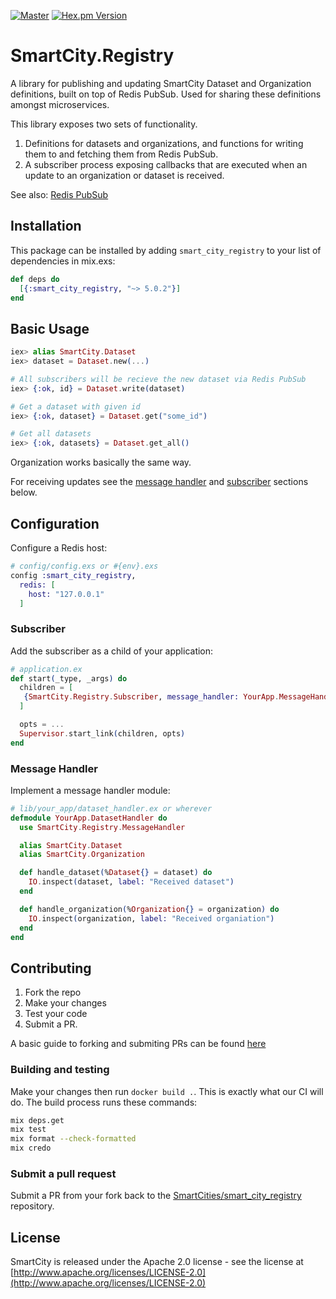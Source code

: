 [![Master](https://travis-ci.org/smartcitiesdata/smart_city_registry.svg?branch=master)](https://travis-ci.org/smartcitiesdata/smart_city_registry)
[![Hex.pm Version](http://img.shields.io/hexpm/v/smart_city_registry.svg?style=flat)](https://hex.pm/packages/smart_city_registry)

# SmartCity.Registry

A library for publishing and updating SmartCity Dataset and Organization definitions, built on top of Redis PubSub. Used for sharing these definitions amongst microservices.

This library exposes two sets of functionality.

1. Definitions for datasets and organizations, and functions for writing them to and fetching them from Redis PubSub.
2. A subscriber process exposing callbacks that are executed when an update to an organization or dataset is received.

See also: [Redis PubSub](https://redis.io/topics/pubsub)

## Installation

This package can be installed by adding `smart_city_registry` to your list of dependencies in mix.exs:

```elixir
def deps do
  [{:smart_city_registry, "~> 5.0.2"}]
end
```

## Basic Usage

```elixir
iex> alias SmartCity.Dataset
iex> dataset = Dataset.new(...)

# All subscribers will be recieve the new dataset via Redis PubSub
iex> {:ok, id} = Dataset.write(dataset)

# Get a dataset with given id
iex> {:ok, dataset} = Dataset.get("some_id")

# Get all datasets
iex> {:ok, datasets} = Dataset.get_all()
```

Organization works basically the same way.

For receiving updates see the [message handler](#message-handler) and [subscriber](#subscriber) sections below.

## Configuration

Configure a Redis host:

```elixir
# config/config.exs or #{env}.exs
config :smart_city_registry,
  redis: [
    host: "127.0.0.1"
  ]
```

### Subscriber

Add the subscriber as a child of your application:

```elixir
# application.ex
def start(_type, _args) do
  children = [
   {SmartCity.Registry.Subscriber, message_handler: YourApp.MessageHandler}
  ]

  opts = ...
  Supervisor.start_link(children, opts)
end
```

### Message Handler

Implement a message handler module:

```elixir
# lib/your_app/dataset_handler.ex or wherever
defmodule YourApp.DatasetHandler do
  use SmartCity.Registry.MessageHandler

  alias SmartCity.Dataset
  alias SmartCity.Organization

  def handle_dataset(%Dataset{} = dataset) do
    IO.inspect(dataset, label: "Received dataset")
  end

  def handle_organization(%Organization{} = organization) do
    IO.inspect(organization, label: "Received organiation")
  end
end
```

## Contributing

1. Fork the repo
2. Make your changes
3. Test your code
4. Submit a PR.

A basic guide to forking and submiting PRs can be found [here](https://guides.github.com/activities/forking/)

### Building and testing

Make your changes then run `docker build .`. This is exactly what our CI will do. The build process runs these commands:

```bash
mix deps.get
mix test
mix format --check-formatted
mix credo
```

### Submit a pull request

Submit a PR from your fork back to the [SmartCities/smart_city_registry](https://github.com/SmartCitiesData/smart_city_registry) repository.

## License

SmartCity is released under the Apache 2.0 license - see the license at [http://www.apache.org/licenses/LICENSE-2.0](http://www.apache.org/licenses/LICENSE-2.0)
